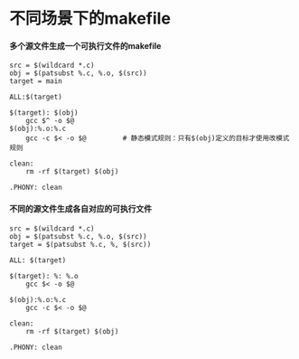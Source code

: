 # 不同场景下的makefile

#### 多个源文件生成一个可执行文件的makefile
```
src = $(wildcard *.c)
obj = $(patsubst %.c, %.o, $(src))
target = main

ALL:$(target)

$(target): $(obj)
    gcc $^ -o $@
$(obj):%.o:%.c
    gcc -c $< -o $@         # 静态模式规则：只有$(obj)定义的目标才使用改模式规则

clean:
    rm -rf $(target) $(obj)

.PHONY: clean
```

#### 不同的源文件生成各自对应的可执行文件
```
src = $(wildcard *.c)
obj = $(patsubst %.c, %.o, $(src))
target = $(patsubst %.c, %, $(src))

ALL: $(target)

$(target): %: %.o
    gcc $< -o $@

$(obj):%.o:%.c
    gcc -c $< -o $@

clean:
    rm -rf $(target) $(obj)

.PHONY: clean
```
